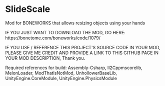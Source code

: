 # SlideScale
Mod for BONEWORKS that allows resizing objects using your hands

IF YOU JUST WANT TO DOWNLOAD THE MOD, GO HERE: https://bonetome.com/boneworks/code/1079/

IF YOU USE / REFERENCE THIS PROJECT'S SOURCE CODE IN YOUR MOD, PLEASE GIVE ME CREDIT AND PROVIDE A LINK TO THIS GITHUB PAGE IN YOUR MOD DESCRIPTION, Thank you.

Required references for build:
Assembly-Csharp, Il2Cppmscorelib, MelonLoader, ModThatIsNotMod, UnhollowerBaseLib, UnityEngine.CoreModule, UnityEngine.PhysicsModule
